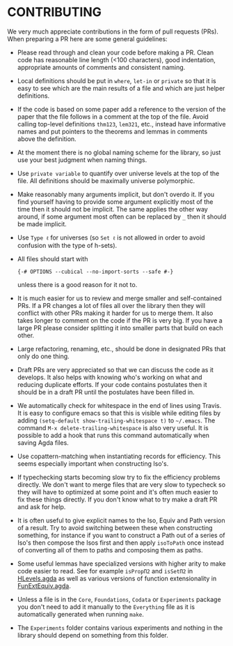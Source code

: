 CONTRIBUTING
============

We very much appreciate contributions in the form of pull requests (PRs).
When preparing a PR here are some general guidelines:

- Please read through and clean your code before making a PR. Clean
  code has reasonable line length (<100 characters), good indentation,
  appropriate amounts of comments and consistent naming.

- Local definitions should be put in `where`, `let-in` or `private` so
  that it is easy to see which are the main results of a file and
  which are just helper definitions.

- If the code is based on some paper add a reference to the version of
  the paper that the file follows in a comment at the top of the
  file. Avoid calling top-level definitions `thm123`, `lem321`, etc.,
  instead have informative names and put pointers to the theorems and
  lemmas in comments above the definition.

- At the moment there is no global naming scheme for the library, so
  just use your best judgment when naming things.

- Use `private variable` to quantify over universe levels at the top
  of the file. All definitions should be maximally universe
  polymorphic.

- Make reasonably many arguments implicit, but don't overdo it. If you
  find yourself having to provide some argument explicitly most of the
  time then it should not be implicit. The same applies the other way
  around, if some argument most often can be replaced by `_` then it
  should be made implicit.

- Use `Type ℓ` for universes (so `Set ℓ` is not allowed in order to
  avoid confusion with the type of h-sets).

- All files should start with

  `{-# OPTIONS --cubical --no-import-sorts --safe #-}`

  unless there is a good reason for it not to.

- It is much easier for us to review and merge smaller and
  self-contained PRs. If a PR changes a lot of files all over the
  library then they will conflict with other PRs making it harder for
  us to merge them. It also takes longer to comment on the code
  if the PR is very big. If you have a large PR please consider
  splitting it into smaller parts that build on each other.

- Large refactoring, renaming, etc., should be done in designated PRs
  that only do one thing.

- Draft PRs are very appreciated so that we can discuss the code as it
  develops. It also helps with knowing who's working on what and
  reducing duplicate efforts. If your code contains postulates then it
  should be in a draft PR until the postulates have been filled in.

- We automatically check for whitespace in the end of lines using
  Travis. It is easy to configure emacs so that this is visible while
  editing files by adding `(setq-default show-trailing-whitespace t)`
  to `~/.emacs`. The command `M-x delete-trailing-whitespace` is also
  very useful. It is possible to add a hook that runs this command
  automatically when saving Agda files.

- Use copattern-matching when instantiating records for efficiency.
  This seems especially important when constructing Iso's.

- If typechecking starts becoming slow try to fix the efficiency
  problems directly. We don't want to merge files that are very slow
  to typecheck so they will have to optimized at some point and it's
  often much easier to fix these things directly. If you don't know
  what to try make a draft PR and ask for help.

- It is often useful to give explicit names to the Iso, Equiv and Path
  version of a result. Try to avoid switching between these when
  constructing something, for instance if you want to construct a Path
  out of a series of Iso's then compose the Isos first and then apply
  `isoToPath` once instead of converting all of them to paths and
  composing them as paths.

- Some useful lemmas have specialized versions with higher arity to
  make code easier to read. See for example `isPropΠ2` and `isSetΠ2`
  in
  [HLevels.agda](https://github.com/agda/cubical/blob/master/Cubical/Foundations/HLevels.agda)
  as well as various versions of function extensionality in
  [FunExtEquiv.agda](https://github.com/agda/cubical/blob/master/Cubical/Functions/FunExtEquiv.agda).

- Unless a file is in the `Core`, `Foundations`, `Codata` or
  `Experiments` package you don't need to add it manually to the
  `Everything` file as it is automatically generated when running
  `make`.

- The `Experiments` folder contains various experiments and nothing in
  the library should depend on something from this folder.
